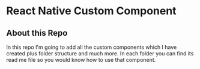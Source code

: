 # React Native Custom Component

## About this Repo

In this repo I'm going to add all the custom components which I have created plus folder structure and much more. In each folder you can find its read me file so you would know how to use that component.

